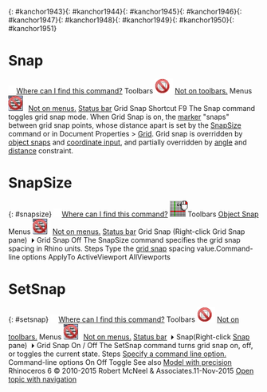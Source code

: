 ---
---

{: #kanchor1943}{: #kanchor1944}{: #kanchor1945}{: #kanchor1946}{: #kanchor1947}{: #kanchor1948}{: #kanchor1949}{: #kanchor1950}{: #kanchor1951}
# Snap
 [![images/transparent.gif](images/transparent.gif)Where can I find this command?](javascript:void(0);) Toolbars
![images/-no-toolbar-button.png](images/-no-toolbar-button.png) [Not on toolbars.](toolbarwhattodo.html) 
Menus
![images/-no-menu-item.png](images/-no-menu-item.png) [Not on menus.](menuwhattodo.html) 
 [Status bar](rhino-window.html#snap-pane) 
Grid Snap
Shortcut
F9
The Snap command toggles grid snap mode.
When Grid Snap is on, the [marker](cursor-tracking-line.html) "snaps" between grid snap points, whose distance apart is set by the [SnapSize](#snapsize) command or in Document Properties &gt; [Grid](grid.html#grid-snap-spacing).
Grid snap is overridden by [object snaps](object-snaps.html) and [coordinate input](unit-systems.html#coordinate-entry), and partially overridden by [angle](cursor-constraints.html#angle) and [distance](cursor-constraints.html#distance-constraint) constraint.

# SnapSize
{: #snapsize}
 [![images/transparent.gif](images/transparent.gif)Where can I find this command?](javascript:void(0);) ![images/snapsize.png](images/snapsize.png)Toolbars
 [Object Snap](object-snap-toolbar.html) 
Menus
![images/-no-menu-item.png](images/-no-menu-item.png) [Not on menus.](menuwhattodo.html) 
 [Status bar](rhino-window.html#snap-pane) 
Grid Snap (Right-click Grid Snap pane)![images/menuarrow.gif](images/menuarrow.gif)
Grid Snap Off
The SnapSize command specifies the grid snap spacing in Rhino units.
Steps
Type the [grid snap](#) spacing value.Command-line options
ApplyTo
ActiveViewport
AllViewports

# SetSnap
{: #setsnap}
 [![images/transparent.gif](images/transparent.gif)Where can I find this command?](javascript:void(0);) Toolbars
![images/-no-toolbar-button.png](images/-no-toolbar-button.png) [Not on toolbars.](toolbarwhattodo.html) 
Menus
![images/-no-menu-item.png](images/-no-menu-item.png) [Not on menus.](menuwhattodo.html) 
 [Status bar![images/menuarrow.gif](images/menuarrow.gif)](rhino-window.html#statusbarpanes) 
Snap(Right-click [Snap](rhino-window.html#snap-pane) pane)![images/menuarrow.gif](images/menuarrow.gif)
Grid Snap On / Off
The SetSnap command turns grid snap on, off, or toggles the current state.
Steps
 [Specify a command line option.](specifycommandlineoption.html) Command-line options
On
Off
Toggle
See also
 [Model with precision](sak-precisionmodeling.html) 
&#160;
&#160;
Rhinoceros 6 © 2010-2015 Robert McNeel &amp; Associates.11-Nov-2015
 [Open topic with navigation](snap.html) 

